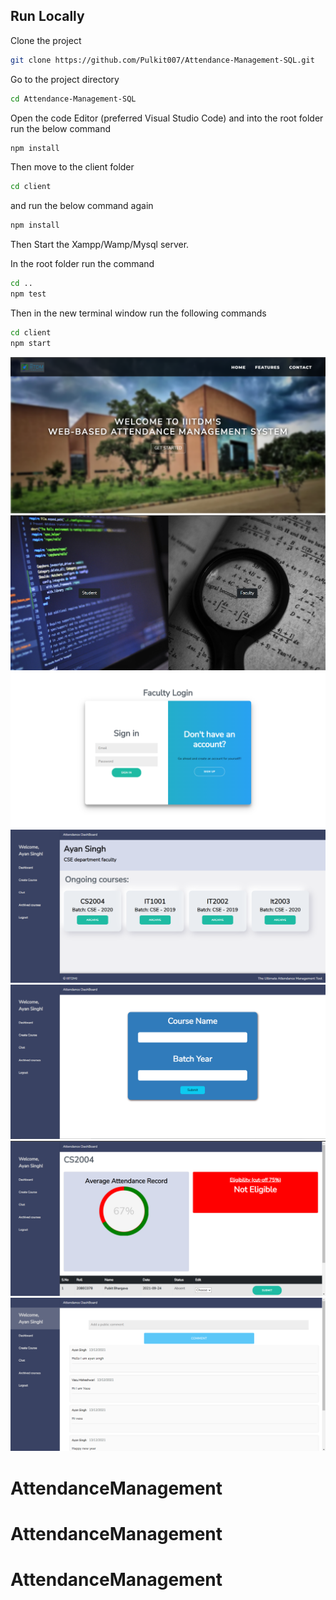 ## Run Locally

Clone the project

```bash
git clone https://github.com/Pulkit007/Attendance-Management-SQL.git
```

Go to the project directory

```bash
cd Attendance-Management-SQL
```

Open the code Editor (preferred Visual Studio Code) and into the root folder run the below command

```bash
npm install
```

Then move to the client folder

```bash
cd client
```

and run the below command again

```bash
npm install
```

Then Start the Xampp/Wamp/Mysql server.

In the root folder run the command

```bash
cd ..
npm test
```

Then in the new terminal window run the following commands

```bash
cd client
npm start
```

![home](./images/img1.png)
![section](./images/img2.png)
![login](./images/img3.png)
![dashboard](./images/img4.png)
![create](./images/img7.png)
![student](./images/img5.png)
![chat](./images/img6.png)
# AttendanceManagement
# AttendanceManagement
# AttendanceManagement
